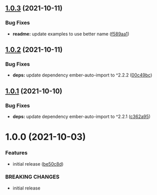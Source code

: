 ## [1.0.3](https://github.com/NullVoxPopuli/ember-popperjs/compare/v1.0.2...v1.0.3) (2021-10-11)


### Bug Fixes

* **readme:** update examples to use better name ([f589aa1](https://github.com/NullVoxPopuli/ember-popperjs/commit/f589aa1115a17603d98fda07d11cfc72b9c332f4))

## [1.0.2](https://github.com/NullVoxPopuli/ember-popperjs/compare/v1.0.1...v1.0.2) (2021-10-11)


### Bug Fixes

* **deps:** update dependency ember-auto-import to ^2.2.2 ([00c49bc](https://github.com/NullVoxPopuli/ember-popperjs/commit/00c49bc8a564217ebf62794f08d8eb119f253979))

## [1.0.1](https://github.com/NullVoxPopuli/ember-popperjs/compare/v1.0.0...v1.0.1) (2021-10-10)


### Bug Fixes

* **deps:** update dependency ember-auto-import to ^2.2.1 ([c362a95](https://github.com/NullVoxPopuli/ember-popperjs/commit/c362a95c309a9b54dbe975e9c56a4d18ee6caa13))

# 1.0.0 (2021-10-03)


### Features

* initial release ([be50c8d](https://github.com/NullVoxPopuli/ember-popperjs/commit/be50c8d7c079b648bdd03930f78dc31a074c2277))


### BREAKING CHANGES

* initial release
